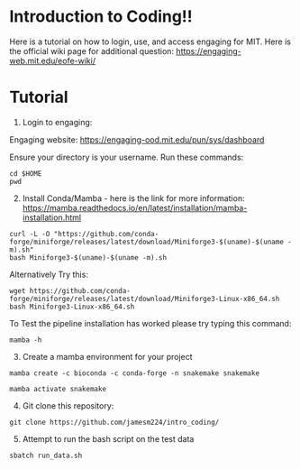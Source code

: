 # Introduction to Coding!!
Here is a tutorial on how to login, use, and access engaging for MIT.
Here is the official wiki page for additional question: https://engaging-web.mit.edu/eofe-wiki/


# Tutorial

1. Login to engaging:

Engaging website: https://engaging-ood.mit.edu/pun/sys/dashboard

Ensure your directory is your username. Run these commands:
```
cd $HOME
pwd
```

2. Install Conda/Mamba - here is the link for more information: https://mamba.readthedocs.io/en/latest/installation/mamba-installation.html
```
curl -L -O "https://github.com/conda-forge/miniforge/releases/latest/download/Miniforge3-$(uname)-$(uname -m).sh"
bash Miniforge3-$(uname)-$(uname -m).sh
```
Alternatively Try this:
```
wget https://github.com/conda-forge/miniforge/releases/latest/download/Miniforge3-Linux-x86_64.sh
bash Miniforge3-Linux-x86_64.sh
```

To Test the pipeline installation has worked please try typing this command:
```
mamba -h
```
3. Create a mamba environment for your project
```
mamba create -c bioconda -c conda-forge -n snakemake snakemake

mamba activate snakemake
```

4. Git clone this repository:

```
git clone https://github.com/jamesm224/intro_coding/
```

5. Attempt to run the bash script on the test data

```
sbatch run_data.sh
```






